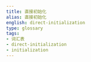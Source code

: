 ```yaml
---
title: 直接初始化
alias: 直接初始化
english: direct-initialization
type: glossary
tags:
- 词汇表
- direct-initialization
- initialization
---
```

